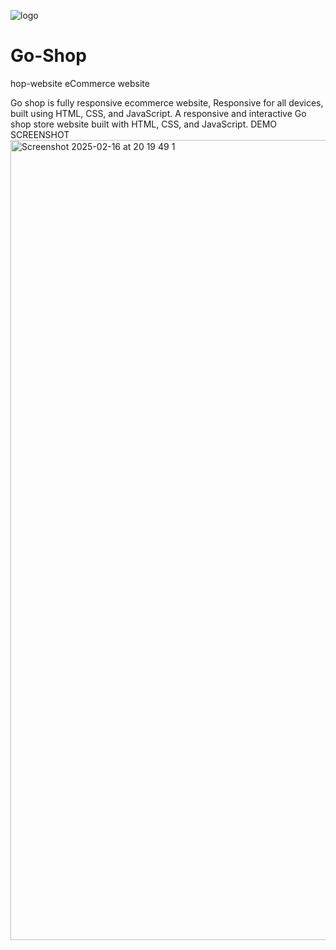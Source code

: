 ![logo](https://github.com/user-attachments/assets/f098fea5-bd93-477d-8783-1078219bcf32)

# Go-Shop
hop-website
eCommerce website


Go shop is fully responsive ecommerce website,
Responsive for all devices, built using HTML, CSS, and JavaScript.
A responsive and interactive Go shop store website built with HTML, CSS, and JavaScript.
DEMO SCREENSHOT
<img width="1280" alt="Screenshot 2025-02-16 at 20 19 49 1" src="https://github.com/user-attachments/assets/42a6a028-b41c-4097-9f72-cc5fcce5c067" />

